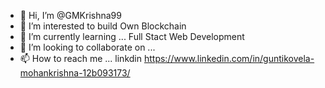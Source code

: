 - 👋 Hi, I’m @GMKrishna99
- 👀 I’m interested to build Own Blockchain
- 🌱 I’m currently learning ... Full Stact Web Development
- 💞️ I’m looking to collaborate on ... 
- 📫 How to reach me ...  linkdin https://www.linkedin.com/in/guntikovela-mohankrishna-12b093173/ 

<!---
GMKrishna99/GMKrishna99 is a ✨ special ✨ repository because its `README.md` (this file) appears on your GitHub profile.
You can click the Preview link to take a look at your changes.
--->

